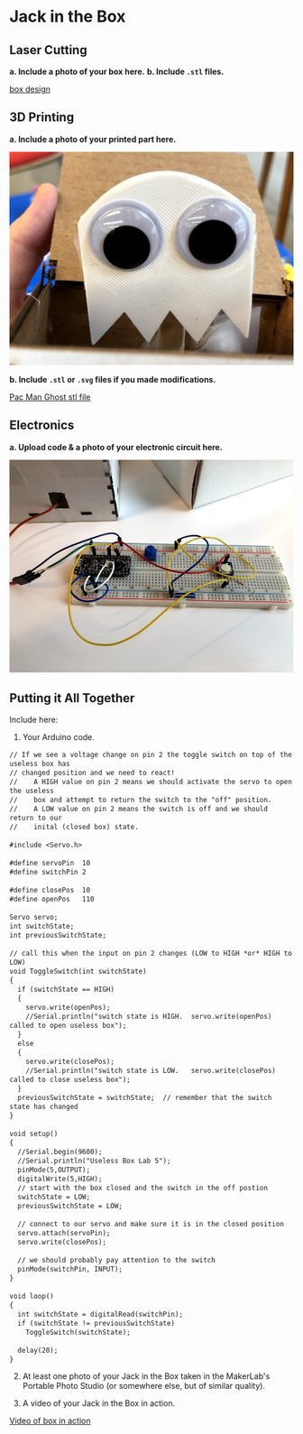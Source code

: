 # Jack in the Box



## Laser Cutting

**a. Include a photo of your box here.**
**b. Include `.stl` files.**

[box design](https://github.com/FAR-Lab/Developing-and-Designing-Interactive-Devices/blob/2019Fall/Lab5/boxTall.pdf)


## 3D Printing

**a. Include a photo of your printed part here.**

![Pac Man Ghost](IMG_0775.jpg)

**b. Include `.stl` or `.svg` files if you made modifications.**

[Pac Man Ghost stl file](https://github.com/drywitte/IDD-Fa19-Lab5/blob/master/Dan%20Witte%20Lab%205.stl)

## Electronics

**a. Upload code & a photo of your electronic circuit here.**

![Circuit](IMG_0776.jpg)

## Putting it All Together

Include here:
1. Your Arduino code.

```
// If we see a voltage change on pin 2 the toggle switch on top of the useless box has 
// changed position and we need to react!
//    A HIGH value on pin 2 means we should activate the servo to open the useless 
//    box and attempt to return the switch to the "off" position.
//    A LOW value on pin 2 means the switch is off and we should return to our 
//    inital (closed box) state.

#include <Servo.h> 

#define servoPin  10
#define switchPin 2

#define closePos  10
#define openPos   110

Servo servo;
int switchState;
int previousSwitchState;

// call this when the input on pin 2 changes (LOW to HIGH *or* HIGH to LOW)
void ToggleSwitch(int switchState)
{    
  if (switchState == HIGH)
  {
    servo.write(openPos);
    //Serial.println("switch state is HIGH.  servo.write(openPos) called to open useless box");
  }
  else
  {
    servo.write(closePos);
    //Serial.println("switch state is LOW.   servo.write(closePos) called to close useless box");
  }
  previousSwitchState = switchState;  // remember that the switch state has changed 
}

void setup()
{
  //Serial.begin(9600);
  //Serial.println("Useless Box Lab 5");
  pinMode(5,OUTPUT);
  digitalWrite(5,HIGH);
  // start with the box closed and the switch in the off postion
  switchState = LOW;
  previousSwitchState = LOW;

  // connect to our servo and make sure it is in the closed position
  servo.attach(servoPin);
  servo.write(closePos);

  // we should probably pay attention to the switch
  pinMode(switchPin, INPUT); 
}

void loop()
{ 
  int switchState = digitalRead(switchPin);
  if (switchState != previousSwitchState)
    ToggleSwitch(switchState);

  delay(20);
}
```

2. At least one photo of your Jack in the Box taken in the MakerLab's Portable Photo Studio (or somewhere else, but of similar quality).


3. A video of your Jack in the Box in action.

[Video of box in action](https://photos.app.goo.gl/PBeJLJ5L1eHPhXm38)
